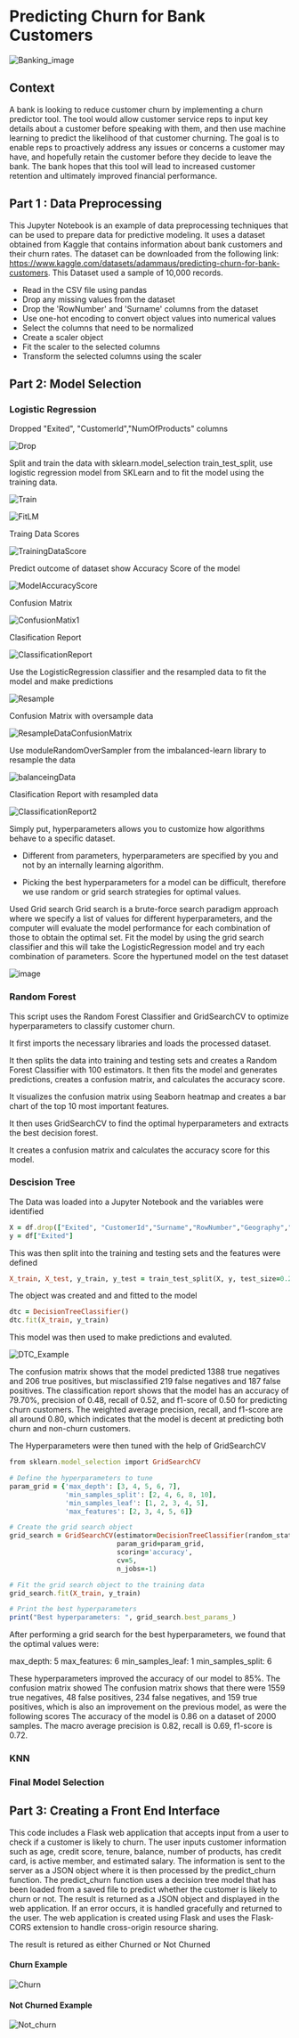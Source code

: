 # Predicting Churn for Bank Customers
![Banking_image](https://github.com/LJMData/Project4_Banking_Churn/raw/main/ScreenShots/Banking_Image.png)


## Context
A bank is looking to reduce customer churn by implementing a churn predictor tool. The tool would allow customer service reps to input key details about a customer before speaking with them, and then use machine learning to predict the likelihood of that customer churning. The goal is to enable reps to proactively address any issues or concerns a customer may have, and hopefully retain the customer before they decide to leave the bank. The bank hopes that this tool will lead to increased customer retention and ultimately improved financial performance.


## Part 1 : Data Preprocessing
This Jupyter Notebook is an example of data preprocessing techniques that can be used to prepare data for predictive modeling. It uses a dataset obtained from Kaggle that contains information about bank customers and their churn rates. The dataset can be downloaded from the following link: https://www.kaggle.com/datasets/adammaus/predicting-churn-for-bank-customers. This Dataset used a sample of 10,000 records. 

- Read in the CSV file using pandas
- Drop any missing values from the dataset
- Drop the 'RowNumber' and 'Surname' columns from the dataset
- Use one-hot encoding to convert object values into numerical values
- Select the columns that need to be normalized
- Create a scaler object
- Fit the scaler to the selected columns
- Transform the selected columns using the scaler

## Part 2: Model Selection 

### Logistic Regression

Dropped "Exited", "CustomerId","NumOfProducts" columns 

![Drop](https://user-images.githubusercontent.com/115945473/232009937-cc165907-3023-4d7a-a283-9d460f22018a.jpg) 

Split and train the data with sklearn.model_selection train_test_split, use logistic regression model from SKLearn and to fit the model using the training data.

![Train](https://user-images.githubusercontent.com/115945473/232016546-2d40d1cf-bcf2-4875-a875-b0c1264e1e8b.jpg)


![FitLM](https://user-images.githubusercontent.com/115945473/232016647-d2f3be39-11f0-4da8-b122-53c5909e95e0.jpg)


Traing Data Scores

![TrainingDataScore](https://user-images.githubusercontent.com/115945473/232017815-d9599f82-3b6e-42b4-a6d7-1578c2c323e1.jpg)


Predict outcome of dataset show Accuracy Score of the model

![ModelAccuracyScore](https://user-images.githubusercontent.com/115945473/232019001-7cc6936e-411b-4ecd-88f9-2e4e470318e5.jpg)


Confusion Matrix

![ConfusionMatix1](https://user-images.githubusercontent.com/115945473/232024064-8f28be3c-0e15-4de2-b807-4f7568406c54.jpg)



Clasification Report

![ClassificationReport](https://user-images.githubusercontent.com/115945473/232024528-1d04e5ca-f7a1-4dc9-98f5-483620d10b10.jpg)


Use the LogisticRegression classifier and the resampled data to fit the model and make predictions

![Resample](https://user-images.githubusercontent.com/115945473/232026655-67e74836-8404-41bd-8b04-bd0b1c362031.jpg)


Confusion Matrix with oversample data

![ResampleDataConfusionMatrix](https://user-images.githubusercontent.com/115945473/232027366-713e44f2-d890-45c1-a285-30b30d6b36ea.jpg)


 Use moduleRandomOverSampler from the imbalanced-learn library to resample the data 
 
![balanceingData](https://user-images.githubusercontent.com/115945473/232430271-c436d404-9536-444f-9e86-75fbec2a9812.jpg)

 
 
 Clasification Report with resampled data

![ClassificationReport2](https://user-images.githubusercontent.com/115945473/232028052-8810966f-0c16-4132-b93b-ae531b8f19a8.jpg)

Simply put, hyperparameters allows you to customize how algorithms behave to a specific 
dataset. 

- Different from parameters, hyperparameters are specified by you and not by an internally learning algorithm.

- Picking the best hyperparameters for a model can be difficult, therefore we use random or grid search strategies for optimal values. 

Used Grid search 
Grid search is a brute-force search paradigm approach where we specify a list of values for different 
hyperparameters, and the computer will evaluate the model performance for each 
combination of those to obtain the optimal set. Fit the model by using the grid search classifier and this 
will take the LogisticRegression model and try each combination of parameters. Score the hypertuned model on the test dataset

![image](https://user-images.githubusercontent.com/115945473/232031582-a656a364-60bb-4d37-b57b-c10eeef5f88d.png)

### Random Forest
This script uses the Random Forest Classifier and GridSearchCV to optimize hyperparameters to classify customer churn. 

It first imports the necessary libraries and loads the processed dataset. 

It then splits the data into training and testing sets and creates a Random Forest Classifier with 100 estimators. It then fits the model and generates predictions, creates a confusion matrix, and calculates the accuracy score. 

It visualizes the confusion matrix using Seaborn heatmap and creates a bar chart of the top 10 most important features. 

It then uses GridSearchCV to find the optimal hyperparameters and extracts the best decision forest. 

It creates a confusion matrix and calculates the accuracy score for this model.

### Descision Tree
The Data was loaded into a Jupyter Notebook and the variables were identified 

```ruby
X = df.drop(["Exited", "CustomerId","Surname","RowNumber","Geography","Gender"], axis=1)
y = df["Exited"]
```
This was then split into the training and testing sets and the features were defined

```ruby
X_train, X_test, y_train, y_test = train_test_split(X, y, test_size=0.2, random_state=42)
```
The object was created and and fitted to the model

```ruby
dtc = DecisionTreeClassifier()
dtc.fit(X_train, y_train)
```
This model was then used to make predictions and evaluted.

![DTC_Example](https://github.com/LJMData/Project4_Banking_Churn/blob/main/ScreenShots/Descision_tree_example.png)

The confusion matrix shows that the model predicted 1388 true negatives and 206 true positives, but misclassified 219 false negatives and 187 false positives. The classification report shows that the model has an accuracy of 79.70%, precision of 0.48, recall of 0.52, and f1-score of 0.50 for predicting churn customers. The weighted average precision, recall, and f1-score are all around 0.80, which indicates that the model is decent at predicting both churn and non-churn customers.

The Hyperparameters were then tuned with the help of GridSearchCV

``` ruby
from sklearn.model_selection import GridSearchCV

# Define the hyperparameters to tune
param_grid = {'max_depth': [3, 4, 5, 6, 7],
              'min_samples_split': [2, 4, 6, 8, 10],
              'min_samples_leaf': [1, 2, 3, 4, 5],
              'max_features': [2, 3, 4, 5, 6]}

# Create the grid search object
grid_search = GridSearchCV(estimator=DecisionTreeClassifier(random_state=42),
                           param_grid=param_grid,
                           scoring='accuracy',
                           cv=5,
                           n_jobs=-1)

# Fit the grid search object to the training data
grid_search.fit(X_train, y_train)

# Print the best hyperparameters
print("Best hyperparameters: ", grid_search.best_params_)
```
After performing a grid search for the best hyperparameters, we found that the optimal values were:

max_depth: 5
max_features: 6
min_samples_leaf: 1
min_samples_split: 6

These hyperparameters improved the accuracy of our model to 85%. The confusion matrix showed The confusion matrix shows that there were 1559 true negatives, 48 false positives, 234 false negatives, and 159 true positives, which is also an improvement on the previous model, as were the following scores The accuracy of the model is 0.86 on a dataset of 2000 samples. The macro average precision is 0.82, recall is 0.69, f1-score is 0.72. 

### KNN

### Final Model Selection 

## Part 3: Creating a Front End Interface 
This code includes a Flask web application that accepts input from a user to check if a customer is likely to churn. The user inputs customer information such as age, credit score, tenure, balance, number of products, has credit card, is active member, and estimated salary. The information is sent to the server as a JSON object where it is then processed by the predict_churn function. The predict_churn function uses a decision tree model that has been loaded from a saved file to predict whether the customer is likely to churn or not. The result is returned as a JSON object and displayed in the web application. If an error occurs, it is handled gracefully and returned to the user. The web application is created using Flask and uses the Flask-CORS extension to handle cross-origin resource sharing. 

The result is retured as either Churned or Not Churned 

#### Churn Example 
![Churn](https://github.com/LJMData/Project4_Banking_Churn/blob/main/ScreenShots/Churn.png)

#### Not Churned Example 
![Not_churn](https://github.com/LJMData/Project4_Banking_Churn/blob/main/ScreenShots/No_Churn.png)


